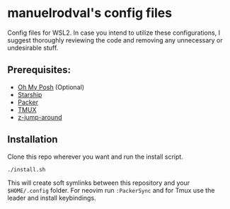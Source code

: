# manuelrodval's config files
Config files for WSL2. In case you intend to utilize these configurations, I suggest thoroughly reviewing the code and removing any unnecessary or undesirable stuff.

## Prerequisites:
- [Oh My Posh](https://ohmyposh.dev/) (Optional)
- [Starship](https://github.com/starship/starship)
- [Packer](https://github.com/wbthomason/packer.nvim)
- [TMUX](https://github.com/tmux/tmux)
- [z-jump-around](https://github.com/rupa/z)

## Installation
Clone this repo wherever you want and run the install script.
```bash
./install.sh
```
This will create soft symlinks between this repository and your `$HOME/.config` folder.
For neovim run `:PackerSync` and for Tmux use the leader and install keybindings.
